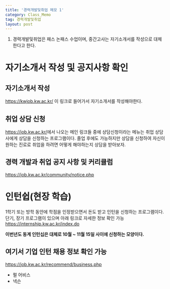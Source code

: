 ```yaml
---
title: '경력개발및취업 메모 1'
category: Class_Memo
tag: 경력개발및취업
layout: post
---
```


1. 경력개발및취업은 패스 논패스 수업이며, 중간고사는 자기소개서를 작성으로 대체한다고 한다.

# 자기소개서 작성 및 공지사항 확인
## 자기소개서 작성
<https://kwjob.kw.ac.kr/> 이 링크로 들어가서 자기소개서를 작성해야한다.

## 취업 상담 신청
<https://job.kw.ac.kr/>에서 나오는 메인 링크들 중에 상담신청이라는 메뉴는 취업 상담사에게 상담을 신청하는 프로그램이다. 졸업 후에도 가능하지만 상담을 신청하여 자신이 원하는 진로로 취업을 하려면 어떻게 해야하는지 상담을 받아보자.

## 경력 개발과 취업 공지 사항 및 커리큘럼
<https://job.kw.ac.kr/community/notice.php>
   
#  인턴쉽(현장 학습)
1학기 또는 방학 동안에 학점을 인정받으면서 돈도 받고 인턴을 신청하는 프로그램이다. 단기, 장기 프로그램이 있으며 아래 링크로 자세한 정보 확인 가능  
<https://internship.kw.ac.kr/index.do>  

**이번년도 동계 인턴십은 대체로 10월 ~ 11월 15일 사이에 신청하는 모양이다.**

## 여기서 기업 인턴 채용 정보 확인 가능
<https://job.kw.ac.kr/recommend/business.php>

- 펄 어비스
- 넥슨


